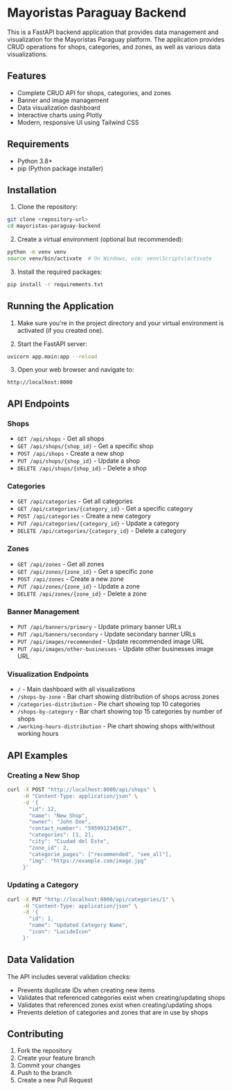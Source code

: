 # Mayoristas Paraguay Backend

This is a FastAPI backend application that provides data management and visualization for the Mayoristas Paraguay platform. The application provides CRUD operations for shops, categories, and zones, as well as various data visualizations.

## Features

- Complete CRUD API for shops, categories, and zones
- Banner and image management
- Data visualization dashboard
- Interactive charts using Plotly
- Modern, responsive UI using Tailwind CSS

## Requirements

- Python 3.8+
- pip (Python package installer)

## Installation

1. Clone the repository:
```bash
git clone <repository-url>
cd mayoristas-paraguay-backend
```

2. Create a virtual environment (optional but recommended):
```bash
python -m venv venv
source venv/bin/activate  # On Windows, use: venv\Scripts\activate
```

3. Install the required packages:
```bash
pip install -r requirements.txt
```

## Running the Application

1. Make sure you're in the project directory and your virtual environment is activated (if you created one).

2. Start the FastAPI server:
```bash
uvicorn app.main:app --reload
```

3. Open your web browser and navigate to:
```
http://localhost:8000
```

## API Endpoints

### Shops

- `GET /api/shops` - Get all shops
- `GET /api/shops/{shop_id}` - Get a specific shop
- `POST /api/shops` - Create a new shop
- `PUT /api/shops/{shop_id}` - Update a shop
- `DELETE /api/shops/{shop_id}` - Delete a shop

### Categories

- `GET /api/categories` - Get all categories
- `GET /api/categories/{category_id}` - Get a specific category
- `POST /api/categories` - Create a new category
- `PUT /api/categories/{category_id}` - Update a category
- `DELETE /api/categories/{category_id}` - Delete a category

### Zones

- `GET /api/zones` - Get all zones
- `GET /api/zones/{zone_id}` - Get a specific zone
- `POST /api/zones` - Create a new zone
- `PUT /api/zones/{zone_id}` - Update a zone
- `DELETE /api/zones/{zone_id}` - Delete a zone

### Banner Management

- `PUT /api/banners/primary` - Update primary banner URLs
- `PUT /api/banners/secondary` - Update secondary banner URLs
- `PUT /api/images/recommended` - Update recommended image URL
- `PUT /api/images/other-businesses` - Update other businesses image URL

### Visualization Endpoints

- `/` - Main dashboard with all visualizations
- `/shops-by-zone` - Bar chart showing distribution of shops across zones
- `/categories-distribution` - Pie chart showing top 10 categories
- `/shops-by-category` - Bar chart showing top 15 categories by number of shops
- `/working-hours-distribution` - Pie chart showing shops with/without working hours

## API Examples

### Creating a New Shop

```bash
curl -X POST "http://localhost:8000/api/shops" \
     -H "Content-Type: application/json" \
     -d '{
       "id": 12,
       "name": "New Shop",
       "owner": "John Doe",
       "contact_number": "595991234567",
       "categories": [1, 2],
       "city": "Ciudad del Este",
       "zone_id": 2,
       "categorie_pages": ["recommended", "see_all"],
       "img": "https://example.com/image.jpg"
     }'
```

### Updating a Category

```bash
curl -X PUT "http://localhost:8000/api/categories/1" \
     -H "Content-Type: application/json" \
     -d '{
       "id": 1,
       "name": "Updated Category Name",
       "icon": "LucideIcon"
     }'
```

## Data Validation

The API includes several validation checks:

- Prevents duplicate IDs when creating new items
- Validates that referenced categories exist when creating/updating shops
- Validates that referenced zones exist when creating/updating shops
- Prevents deletion of categories and zones that are in use by shops

## Contributing

1. Fork the repository
2. Create your feature branch
3. Commit your changes
4. Push to the branch
5. Create a new Pull Request 